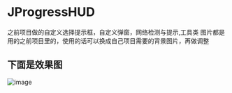 # JProgressHUD
之前项目做的自定义选择提示框，自定义弹窗，网络检测与提示,工具类
图片都是用的之前项目里的，使用的话可以换成自己项目需要的背景图片，再做调整
## 下面是效果图

![image](https://github.com/xingtianwuganqi/JProgressHUD/blob/master/gif5%E6%96%B0%E6%96%87%E4%BB%B6.gif)
